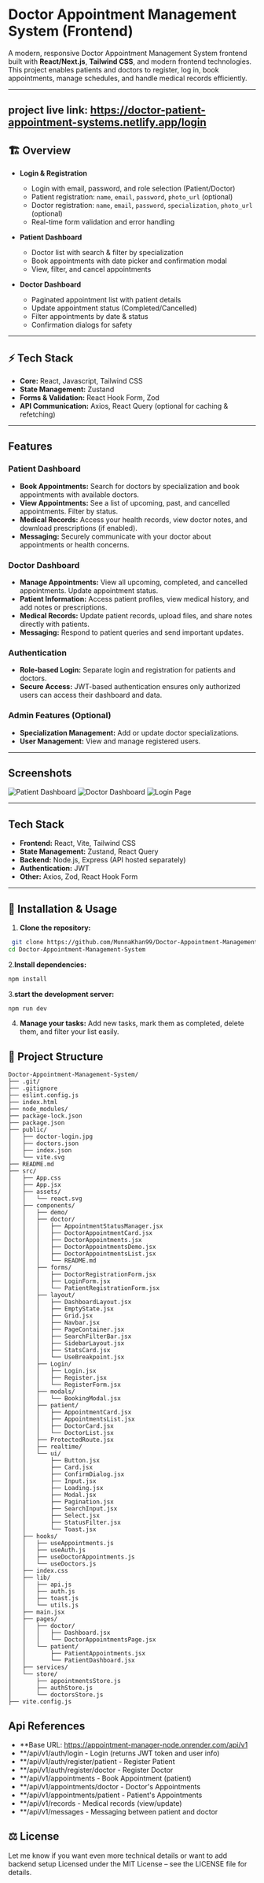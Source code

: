 # Doctor Appointment Management System (Frontend)
A modern, responsive Doctor Appointment Management System frontend built with **React/Next.js**, **Tailwind CSS**, and modern frontend technologies.  
This project enables patients and doctors to register, log in, book appointments, manage schedules, and handle medical records efficiently.

---
## project live link: https://doctor-patient-appointment-systems.netlify.app/login
## 🏗 Overview

- **Login & Registration**
  - Login with email, password, and role selection (Patient/Doctor)
  - Patient registration: `name`, `email`, `password`, `photo_url` (optional)
  - Doctor registration: `name`, `email`, `password`, `specialization`, `photo_url` (optional)
  - Real-time form validation and error handling

- **Patient Dashboard**
  - Doctor list with search & filter by specialization
  - Book appointments with date picker and confirmation modal
  - View, filter, and cancel appointments

- **Doctor Dashboard**
  - Paginated appointment list with patient details
  - Update appointment status (Completed/Cancelled)
  - Filter appointments by date & status
  - Confirmation dialogs for safety

---

## ⚡ Tech Stack

- **Core:** React, Javascript, Tailwind CSS  
- **State Management:** Zustand 
- **Forms & Validation:** React Hook Form, Zod  
- **API Communication:** Axios, React Query (optional for caching & refetching)  

---
## Features

### Patient Dashboard
- **Book Appointments:** Search for doctors by specialization and book appointments with available doctors.
- **View Appointments:** See a list of upcoming, past, and cancelled appointments. Filter by status.
- **Medical Records:** Access your health records, view doctor notes, and download prescriptions (if enabled).
- **Messaging:** Securely communicate with your doctor about appointments or health concerns.

### Doctor Dashboard
- **Manage Appointments:** View all upcoming, completed, and cancelled appointments. Update appointment status.
- **Patient Information:** Access patient profiles, view medical history, and add notes or prescriptions.
- **Medical Records:** Update patient records, upload files, and share notes directly with patients.
- **Messaging:** Respond to patient queries and send important updates.

### Authentication
- **Role-based Login:** Separate login and registration for patients and doctors.
- **Secure Access:** JWT-based authentication ensures only authorized users can access their dashboard and data.

### Admin Features (Optional)
- **Specialization Management:** Add or update doctor specializations.
- **User Management:** View and manage registered users.

---

## Screenshots

<!-- Add your images here -->
![Patient Dashboard](./public/patient-dashboard.png)
![Doctor Dashboard](./public/doctor-dashboard.png)
![Login Page](./public/login-page.png)

---

## Tech Stack

- **Frontend:** React, Vite, Tailwind CSS
- **State Management:** Zustand, React Query
- **Backend:** Node.js, Express (API hosted separately)
- **Authentication:** JWT
- **Other:** Axios, Zod, React Hook Form

---

## 🚀 Installation & Usage

1. **Clone the repository:**

```bash
 git clone https://github.com/MunnaKhan99/Doctor-Appointment-Management-System.git
cd Doctor-Appointment-Management-System
```
2.**Install dependencies:**
```bash
npm install
```
3.**start the development server:**
```bash
npm run dev
```
4. **Manage your tasks:**
 Add new tasks, mark them as completed, delete them, and filter your list easily.
## 📂 Project Structure

```text
Doctor-Appointment-Management-System/
├── .git/
├── .gitignore
├── eslint.config.js
├── index.html
├── node_modules/
├── package-lock.json
├── package.json
├── public/
│   ├── doctor-login.jpg
│   ├── doctors.json
│   ├── index.json
│   └── vite.svg
├── README.md
├── src/
│   ├── App.css
│   ├── App.jsx
│   ├── assets/
│   │   └── react.svg
│   ├── components/
│   │   ├── demo/
│   │   ├── doctor/
│   │   │   ├── AppointmentStatusManager.jsx
│   │   │   ├── DoctorAppointmentCard.jsx
│   │   │   ├── DoctorAppointments.jsx
│   │   │   ├── DoctorAppointmentsDemo.jsx
│   │   │   ├── DoctorAppointmentsList.jsx
│   │   │   └── README.md
│   │   ├── forms/
│   │   │   ├── DoctorRegistrationForm.jsx
│   │   │   ├── LoginForm.jsx
│   │   │   └── PatientRegistrationForm.jsx
│   │   ├── layout/
│   │   │   ├── DashboardLayout.jsx
│   │   │   ├── EmptyState.jsx
│   │   │   ├── Grid.jsx
│   │   │   ├── Navbar.jsx
│   │   │   ├── PageContainer.jsx
│   │   │   ├── SearchFilterBar.jsx
│   │   │   ├── SidebarLayout.jsx
│   │   │   ├── StatsCard.jsx
│   │   │   └── UseBreakpoint.jsx
│   │   ├── Login/
│   │   │   ├── Login.jsx
│   │   │   ├── Register.jsx
│   │   │   └── RegisterForm.jsx
│   │   ├── modals/
│   │   │   └── BookingModal.jsx
│   │   ├── patient/
│   │   │   ├── AppointmentCard.jsx
│   │   │   ├── AppointmentsList.jsx
│   │   │   ├── DoctorCard.jsx
│   │   │   └── DoctorList.jsx
│   │   ├── ProtectedRoute.jsx
│   │   ├── realtime/
│   │   └── ui/
│   │       ├── Button.jsx
│   │       ├── Card.jsx
│   │       ├── ConfirmDialog.jsx
│   │       ├── Input.jsx
│   │       ├── Loading.jsx
│   │       ├── Modal.jsx
│   │       ├── Pagination.jsx
│   │       ├── SearchInput.jsx
│   │       ├── Select.jsx
│   │       ├── StatusFilter.jsx
│   │       └── Toast.jsx
│   ├── hooks/
│   │   ├── useAppointments.js
│   │   ├── useAuth.js
│   │   ├── useDoctorAppointments.js
│   │   └── useDoctors.js
│   ├── index.css
│   ├── lib/
│   │   ├── api.js
│   │   ├── auth.js
│   │   ├── toast.js
│   │   └── utils.js
│   ├── main.jsx
│   ├── pages/
│   │   ├── doctor/
│   │   │   ├── Dashboard.jsx
│   │   │   └── DoctorAppointmentsPage.jsx
│   │   └── patient/
│   │       ├── PatientAppointments.jsx
│   │       └── PatientDashboard.jsx
│   ├── services/
│   └── store/
│       ├── appointmentsStore.js
│       ├── authStore.js
│       └── doctorsStore.js
├── vite.config.js
```

## Api References
- **Base URL: https://appointment-manager-node.onrender.com/api/v1
- **/api/v1/auth/login - Login (returns JWT token and user info)
- **/api/v1/auth/register/patient - Register Patient
- **/api/v1/auth/register/doctor - Register Doctor
- **/api/v1/appointments - Book Appointment (patient)
- **/api/v1/appointments/doctor - Doctor's Appointments
- **/api/v1/appointments/patient - Patient's Appointments
- **/api/v1/records - Medical records (view/update)
- **/api/v1/messages - Messaging between patient and doctor 



## ⚖️ License
Let me know if you want even more technical details or want to add backend setup
Licensed under the MIT License – see the LICENSE file for details.

